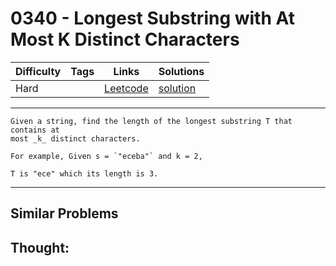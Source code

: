 # 0340 - Longest Substring with At Most K Distinct Characters

Difficulty  | Tags | Links | Solutions
----------- | ---- | ----- | -----
Hard |  | [Leetcode](https://leetcode.com/problems/longest-substring-with-at-most-k-distinct-characters) | [solution](https://leetcode.com/problems/longest-substring-with-at-most-k-distinct-characters/solution/)


-----------

```
Given a string, find the length of the longest substring T that contains at
most _k_ distinct characters.

For example, Given s = `"eceba"` and k = 2,

T is "ece" which its length is 3.
```

-----------


## Similar Problems




## Thought:
